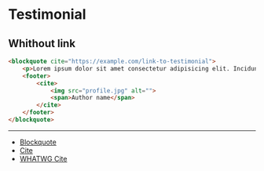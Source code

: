 # Testimonial

## Whithout link
```html
<blockquote cite="https://example.com/link-to-testimonial">
    <p>Lorem ipsum dolor sit amet consectetur adipisicing elit. Incidunt odit eius illum exercitationem laborum, quas cupiditate quidem dolore veniam voluptas, maiores optio, hic earum obcaecati tempore sed non mollitia doloremque!</p>
    <footer>
        <cite>
            <img src="profile.jpg" alt="">
            <span>Author name</span>
        </cite>
    </footer>
</blockquote>
```

---

* [Blockquote](https://developer.mozilla.org/en-US/docs/Web/HTML/Element/blockquote)
* [Cite](https://developer.mozilla.org/en-US/docs/Web/HTML/Element/cite)
* [WHATWG Cite](https://wiki.whatwg.org/wiki/Cite_element)

